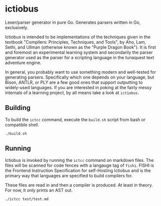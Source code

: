 # ictiobus
Lexer/parser generator in pure Go. Generates parsers written in Go, exclusively.

Ictiobus is intended to be implementations of the techniques given in the
textbook "Compilers: Principles, Techniques, and Tools", by Aho, Lam, Sethi, and
Ullman (otherwise known as the "Purple Dragon Book"). It is first and foremost
an experimental learning system and secondarily the parser generator used as the
parser for a scripting language in the tunaquest text adventure engine.

In general, you probably want to use something modern and well-tested for
generating parsers. Specifically which one depends on your language, but Bison,
ANTLR, or PLY are a few good ones that support outputting to widely-used
languages. If you are interested in poking at the fairly messy internals of a
learning project, by all means take a look at `ictiobus`.

## Building
To build the `ictcc` command, execute the `build.sh` script from bash or
compatible shell.

```shell
./build.sh
```

## Running

Ictiobus is invoked by running the `ictcc` command on markdown files. The files
will be scanned for code fences with a langauge tag of `fishi`. FISHI is the
Frontend Instruction Specification for self-Hosting Ictiobus and is the primary
way that languages are specified to build compilers for.

These files are read in and then a compiler is produced. At least in theory. For
now, it only prints an AST out.

```shell
./ictcc test/test.md
```

